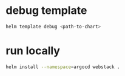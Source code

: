 # debug template
```bash
helm template debug <path-to-chart>
```
# run locally
```bash
helm install --namespace=argocd webstack .
```
